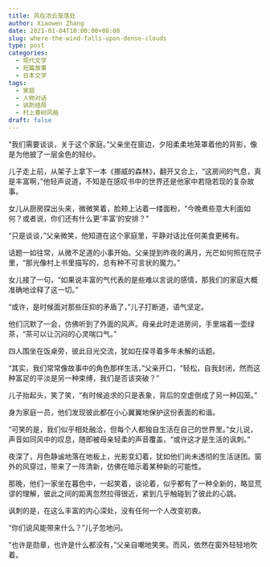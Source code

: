```yaml
---
title: 风在浓云笼落处
author: Xiaowen Zhang
date: 2021-01-04T10:00:00+08:00
slug: where-the-wind-falls-upon-dense-clouds
type: post
categories:
  - 现代文学
  - 短篇故事
  - 日本文学
tags:
  - 家庭
  - 人物对话
  - 讽刺结局
  - 村上春树风格
draft: false
---
```


“我们需要谈谈，关于这个家庭。”父亲坐在窗边，夕阳柔柔地笼罩着他的背影，像是为他披了一层金色的轻纱。

儿子走上前，从架子上拿下一本《挪威的森林》，翻开又合上，“这房间的气息，真是丰富啊，”他轻声说道，不知是在感叹书中的世界还是他家中若隐若现的复杂故事。

女儿从厨房探出头来，微微笑着，脸颊上沾着一缕面粉，“今晚煮些意大利面如何？或者说，你们还有什么更‘丰富’的安排？”

“只是谈谈，”父亲微笑，他知道在这个家庭里，平静对话比任何美食更稀有。

话题一如往常，从微不足道的小事开始。父亲提到昨夜的满月，光芒如何照在院子里，“那光像村上书里描写的，总有种不可言状的魔力。”

女儿接了一句，“如果说丰富的气代表的是些难以言说的感情，那我们的家庭大概准确地诠释了这一切。”

“或许，是时候面对那些压抑的矛盾了，”儿子打断道，语气坚定。

他们沉默了一会，仿佛听到了外面的风声。母亲此时走进房间，手里端着一壶绿茶，“茶可以让沉闷的心灵喘口气。”

四人围坐在饭桌旁，彼此目光交流，犹如在探寻着多年未解的话题。

“其实，我们常常像故事中的角色那样生活，”父亲开口，“轻松，自我封闭，然而这种富足的平淡是另一种束缚，我们是否该突破？”

儿子抬起头，笑了笑，“有时候追求的只是表象，背后的空虚倒成了另一种囚笼。”

身为家庭一员，他们发现彼此都在小心翼翼地保护这份表面的和谐。

“可笑的是，我们似乎相处融洽，但每个人都独自生活在自己的世界里。”女儿说，声音如同风中的叹息，随即被母亲轻柔的声音覆盖，“或许这才是生活的讽刺。”

夜深了，月色静谧地落在地板上，光影变幻着，犹如他们尚未透彻的生活谜团。窗外的风穿过，带来了一阵清新，仿佛在暗示着某种新的可能性。

那晚，他们一家坐在暮色中，一起笑着，谈论着，似乎都有了一种全新的，略显荒谬的理解，彼此之间的距离忽然拉得很近，紧到几乎触碰到了彼此的心跳。

讽刺的是，在这么丰富的内心深处，没有任何一个人改变初衷。

“你们说风能带来什么？”儿子忽地问。

“也许是勋章，也许是什么都没有，”父亲自嘲地笑笑。而风，依然在窗外轻轻地吹着。